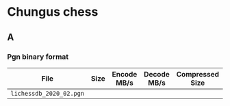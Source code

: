 # Chungus chess

## A

### Pgn binary format

| File                    | Size | Encode MB/s | Decode MB/s | Compressed Size | Compression ration |
| ----------------------- | ---- | ----------- | ----------- | --------------- | ------------------ |
| `lichessdb_2020_02.pgn` | 
